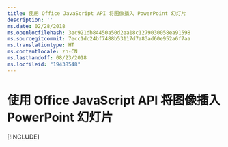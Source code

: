 ```yaml
---
title: 使用 Office JavaScript API 将图像插入 PowerPoint 幻灯片
description: ''
ms.date: 02/28/2018
ms.openlocfilehash: 3ec921db84450a50d2ea18c1279030058ea91598
ms.sourcegitcommit: 7ecc1dc24bf7488b53117d7a83ad60e952a6f7aa
ms.translationtype: HT
ms.contentlocale: zh-CN
ms.lasthandoff: 08/23/2018
ms.locfileid: "19438548"
---
```

# <a name="insert-an-image-into-a-powerpoint-slide-using-the-office-javascript-api"></a>使用 Office JavaScript API 将图像插入 PowerPoint 幻灯片

[!INCLUDE[](../includes/powerpoint-tutorial-insert-image.md)]